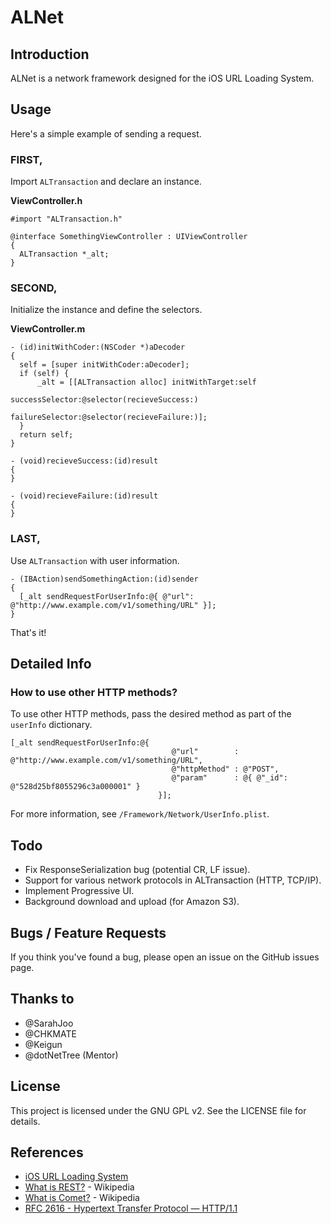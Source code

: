 # ALNet

## Introduction
ALNet is a network framework designed for the iOS URL Loading System.

## Usage
Here's a simple example of sending a request.

### FIRST,
Import `ALTransaction` and declare an instance.

**ViewController.h**

```objc
#import "ALTransaction.h"

@interface SomethingViewController : UIViewController
{
  ALTransaction *_alt;
}
```

### SECOND,
Initialize the instance and define the selectors.

**ViewController.m**

```objc
- (id)initWithCoder:(NSCoder *)aDecoder
{
  self = [super initWithCoder:aDecoder];
  if (self) {
      _alt = [[ALTransaction alloc] initWithTarget:self
                                   successSelector:@selector(recieveSuccess:)
                                   failureSelector:@selector(recieveFailure:)];
  }
  return self;
}

- (void)recieveSuccess:(id)result
{
}

- (void)recieveFailure:(id)result
{
}
```

### LAST,
Use `ALTransaction` with user information.

```objc
- (IBAction)sendSomethingAction:(id)sender
{
  [_alt sendRequestForUserInfo:@{ @"url": @"http://www.example.com/v1/something/URL" }];
}
```

That's it!

## Detailed Info

### How to use other HTTP methods?

To use other HTTP methods, pass the desired method as part of the `userInfo` dictionary.

```objc
[_alt sendRequestForUserInfo:@{
                                    @"url"        : @"http://www.example.com/v1/something/URL",
                                    @"httpMethod" : @"POST",
                                    @"param"      : @{ @"_id": @"528d25bf8055296c3a000001" }
                                 }];
```

For more information, see `/Framework/Network/UserInfo.plist`.

## Todo

- Fix ResponseSerialization bug (potential CR, LF issue).
- Support for various network protocols in ALTransaction (HTTP, TCP/IP).
- Implement Progressive UI.
- Background download and upload (for Amazon S3).

## Bugs / Feature Requests
If you think you've found a bug, please open an issue on the GitHub issues page.

## Thanks to
- @SarahJoo
- @CHKMATE
- @Keigun
- @dotNetTree (Mentor)

## License
This project is licensed under the GNU GPL v2. See the LICENSE file for details.

## References
- [iOS URL Loading System](https://developer.apple.com/documentation/foundation/url_loading_system)
- [What is REST?](https://en.wikipedia.org/wiki/Representational_state_transfer) - Wikipedia
- [What is Comet?](https://en.wikipedia.org/wiki/Comet_(programming)) - Wikipedia
- [RFC 2616 - Hypertext Transfer Protocol — HTTP/1.1](https://tools.ietf.org/html/rfc2616)

  
